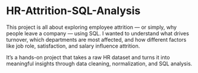 # HR-Attrition-SQL-Analysis
This project is all about exploring employee attrition — or simply, why people leave a company — using SQL. I wanted to understand what drives turnover, which departments are most affected, and how different factors like job role, satisfaction, and salary influence attrition.

It’s a hands-on project that takes a raw HR dataset and turns it into meaningful insights through data cleaning, normalization, and SQL analysis.
